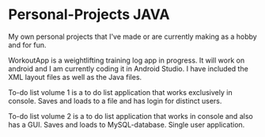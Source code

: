 # Personal-Projects JAVA

My own personal projects that I've made or are currently making as a hobby and for fun.

WorkoutApp is a weightlifting training log app in progress. It will work on android and I am currently coding it in Android Studio. I have included the XML layout
files as well as the Java files.

To-do list volume 1 is a to do list application that works exclusively in console. Saves and loads to a file and has login for distinct users.

To-do list volume 2 is a to do list application that works in console and also has a GUI. Saves and loads to MySQL-database. Single user application.
